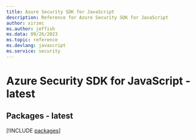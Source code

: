 ```yaml
---
title: Azure Security SDK for JavaScript
description: Reference for Azure Security SDK for JavaScript
author: xirzec
ms.author: jeffish
ms.data: 09/26/2023
ms.topic: reference
ms.devlang: javascript
ms.service: security
---
```

# Azure Security SDK for JavaScript - latest
## Packages - latest
[!INCLUDE [packages](security-index.md)]